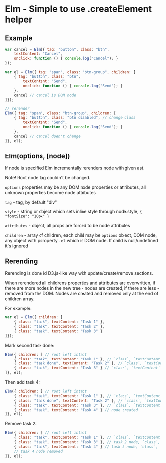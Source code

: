 # Elm - Simple to use .createElement helper

## Example

```js
var cancel = Elm({ tag: "button", class: "btn",
	textContent: "Cancel",
	onclick: function () { console.log("Cancel"); }
});

var el = Elm({ tag: "span", class: "btn-group", children: [
	{ tag: "button", class: "btn",
		textContent: "Send",
		onclick: function () { console.log("Send"); }
	},
	cancel // cancel is DOM node
]});

// rerender
Elm({ tag: "span", class: "btn-group", children: [
	{ tag: "button", class: "btn disabled", // change class
		textContent: "Send",
		onclick: function () { console.log("Send"); }
	},
	cancel // cancel doen't change
]}, el);
```

## Elm(options, [node])

If node is specified Elm incrementally rerenders node with given ast.

Note! Root node tag couldn't be changed.

`options` properties may be any DOM node properties or attributes, all unknown properties become node attributes

`tag` - tag, by default "div"

`style` - string or object which sets inline style through node.style, `{ "fontSize": "10px" }`

`attributes` - object, all props are forced to be node attributes

`children` - array of children, each child may be `options` object, DOM node, any object with poroperty `.el` which is DOM node. If child is null/undefined it's ignored

## Rerending

Rerending is done id D3.js-like way with update/create/remove sections.

When rerendered all childrens properties and attributes are overwritten, if there are more nodes in the new tree - nodes are created, if there are less - removed from the DOM. Nodes are created and removed only at the end of children array.

For example:

```js
var el = Elm({ children: [
	{ class: "task", textContent: "Task 1" },
	{ class: "task", textContent: "Task 2" },
	{ class: "task", textContent: "Task 3" }
]});
```

Mark second task done:

```js
Elm({ children: [ // root left intact
	{ class: "task", textContent: "Task 1" }, // `class`, `textContent` overwritten
	{ class: "task done", textContent: "Task 2" }, // `class`, `textContent` overwritten
	{ class: "task", textContent: "Task 3" } // `class`, `textContent` overwritten
]}, el);
```

Then add task 4:

```js
Elm({ children: [ // root left intact
	{ class: "task", textContent: "Task 1" }, // `class`, `textContent` overwritten
	{ class: "task done", textContent: "Task 2" }, // `class`, `textContent` overwritten
	{ class: "task", textContent: "Task 3" }, // `class`, `textContent` overwritten
	{ class: "task", textContent: "Task 4" } // node created
]}, el);
```

Remove task 2:

```js
Elm({ children: [ // root left intact
	{ class: "task", textContent: "Task 1" }, // `class`, `textContent` overwritten
	{ class: "task", textContent: "Task 3" }, // task 2 node, `class`, `textContent` overwritten
	{ class: "task", textContent: "Task 4" } // task 3 node, `class`, `textContent` overwritten
	// task 4 node removed
]}, el);
```

